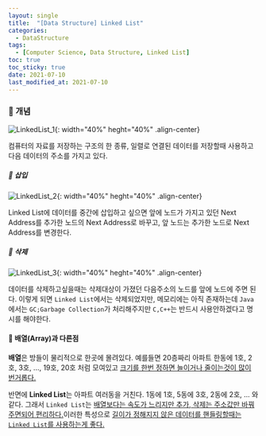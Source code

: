 ```yaml
---
layout: single
title:  "[Data Structure] Linked List"
categories: 
  - DataStructure
tags: 
  - [Computer Science, Data Structure, Linked List]
toc: true
toc_sticky: true
date: 2021-07-10
last_modified_at: 2021-07-10
---
```


### 🌲 개념

![LinkedList_1](https://user-images.githubusercontent.com/73654909/125159518-de9a1400-e1b2-11eb-9f97-2c14f399554a.jpg){: width="40%" heght="40%" .align-center}

컴퓨터의 자료를 저장하는 구조의 한 종류, 일렬로 연결된 데이터를 저장할때 사용하고 다음 데이터의 주소를 가지고 있다.

##### 🍁 삽입

![LinkedList_2](https://user-images.githubusercontent.com/73654909/125159515-dd68e700-e1b2-11eb-901e-95ed1173c9ab.jpg){: width="40%" heght="40%" .align-center}

Linked List에 데이터를 중간에 삽입하고 싶으면 앞에 노드가 가지고 있던 Next Address를 추가한 노드의 Next Address로 바꾸고,  앞 노드는 추가한 노드로 Next Address를 변경한다. 

##### 🍁 삭제

![LinkedList_3](https://user-images.githubusercontent.com/73654909/125159517-de9a1400-e1b2-11eb-86bc-3820944f7551.jpg){: width="40%" heght="40%" .align-center}

데이터를 삭제하고싶을때는 삭제대상이 가졌던 다음주소의 노드를 앞에 노드에 주면 된다. 이렇게 되면 `Linked List`에서는 삭제되었지만, 메모리에는 아직 존재하는데 `Java`에서는 `GC;Garbage Collection`가 처리해주지만 `C,C++`는 반드시 사용안하겠다고 명시를 해야한다.

#### 🌲 배열(Array)과 다른점

**배열**은 방들이 물리적으로 한곳에 몰려있다. 예를들면 20층짜리 아파트 한동에 1호, 2호, 3호, ..., 19호, 20호 처럼 모여있고 <u>크기를 한번 정하면 늘이거나 줄이는것이 많이 번거롭다.</u>

반면에 **Linked List**는 아파트 여러동을 거친다. 1동에 1호, 5동에 3호, 2동에 2호, ... 와 같다. 그래서 `Linked List`는 <u>배열보다는 속도가 느리지만 추가, 삭제는 주소값만 바꿔주면되어 편리하다.</u>이러한 특성으로 <u>길이가 정해지지 않은 데이터를 핸들링할때는 `Linked List`를 사용하는게 좋다.</u> 